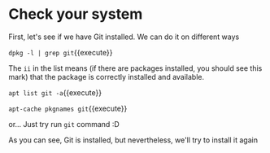 # Check your system

First, let's see if we have Git installed. We can do it on different ways

`dpkg -l | grep git`{{execute}}

The `ii` in the list means (if there are packages installed, you should see this mark)
that the package is correctly installed and available.

`apt list git -a`{{execute}}

`apt-cache pkgnames git`{{execute}}

or...
Just try run `git` command :D

As you can see, Git is installed, but nevertheless, we'll try to install it again
